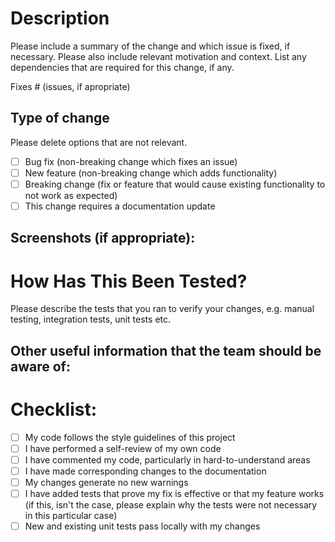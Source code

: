 # Description

Please include a summary of the change and which issue is fixed, if necessary. Please also include relevant motivation and context. List any dependencies that are required for this change, if any.

Fixes # (issues, if apropriate)

## Type of change

Please delete options that are not relevant.

- [ ] Bug fix (non-breaking change which fixes an issue)
- [ ] New feature (non-breaking change which adds functionality)
- [ ] Breaking change (fix or feature that would cause existing functionality to not work as expected)
- [ ] This change requires a documentation update

## Screenshots (if appropriate):

# How Has This Been Tested?

Please describe the tests that you ran to verify your changes, e.g. manual testing, integration tests, unit tests etc. 


## Other useful information that the team should be aware of:

# Checklist:

- [ ] My code follows the style guidelines of this project
- [ ] I have performed a self-review of my own code
- [ ] I have commented my code, particularly in hard-to-understand areas
- [ ] I have made corresponding changes to the documentation
- [ ] My changes generate no new warnings
- [ ] I have added tests that prove my fix is effective or that my feature works
(if this, isn't the case, please explain why
the tests were not necessary in this particular case)
- [ ] New and existing unit tests pass locally with my changes
